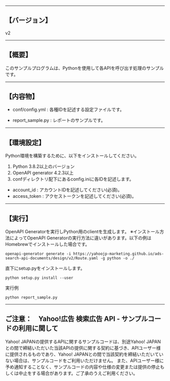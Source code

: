 --------------------------------
【バージョン】
--------------------------------
v2


--------------------------------
【概要】
--------------------------------
このサンプルプログラムは、Pythonを使用して各APIを呼び出す処理のサンプルです。

--------------------------------
【内容物】
--------------------------------

  - conf/config.yml          : 各種IDを記述する設定ファイルです。

  - report_sample.py       : レポートのサンプルです。

--------------------------------
【環境設定】
--------------------------------
Python環境を構築するために、以下をインストールしてください。

1. Python 3.8.2以上のバージョン
2. OpenAPI generator 4.2.3以上
3. confディレクトリ配下にあるconfig.iniに各IDを記述します。
  - account_id          : アカウントIDを記述してください(必須)。
  - access_token        : アクセストークンを記述してください(必須)。

--------------------------------
【実行】
--------------------------------
OpenAPI Generatorを実行しPython用のclientを生成します。
※インストール方法によってOpenAPI Generatorの実行方法に違いがあります。以下の例はHomebrewでインストールした場合です。
```
openapi-generator generate -i https://yahoojp-marketing.github.io/ads-search-api-documents/design/v2/Route.yaml -g python -o ./
```

直下にsetup.pyをインストールします。
```
python setup.py install --user
```

実行例
```
python report_sample.py
```

--------------------------------
ご注意：　Yahoo!広告 検索広告 API - サンプルコードの利用に関して
--------------------------------

Yahoo! JAPANの提供するAPIに関するサンプルコードは、別途Yahoo! JAPANとの間で締結いただいた当該APIの提供に関する契約に基づき、APIユーザー様に提供されるものであり、Yahoo! JAPANとの間で当該契約を締結いただいていない場合は、サンプルコードをご利用いただけません。
また、APIユーザー様に予め通知することなく、サンプルコードの内容や仕様の変更または提供の停止もしくは中止をする場合があります。ご了承のうえご利用ください。

